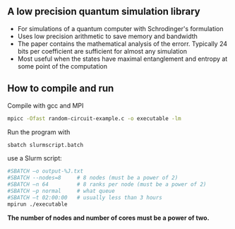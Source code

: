 ## A low precision quantum simulation library

- For simulations of a quantum computer with Schrodinger's formulation 
- Uses low precision arithmetic to save memory and bandwidth
- The paper contains the mathematical analysis of the errorr. Typically 24 bits per coefficient are sufficient for almost any simulation
- Most useful when the states have maximal entanglement and entropy at some point of the computation

## How to compile and run
Compile with gcc and MPI
```bash
mpicc -Ofast random-circuit-example.c -o executable -lm
```
Run the program with
```bash
sbatch slurmscript.batch
```
use a Slurm script:
```bash
#SBATCH –o output-%J.txt
#SBATCH --nodes=8     # 8 nodes (must be a power of 2)
#SBATCH –n 64         # 8 ranks per node (must be a power of 2)
#SBATCH –p normal     # what queue
#SBATCH –t 02:00:00   # usually less than 3 hours
mpirun ./executable
```
**The number of nodes and number of cores must be a power of two.**
